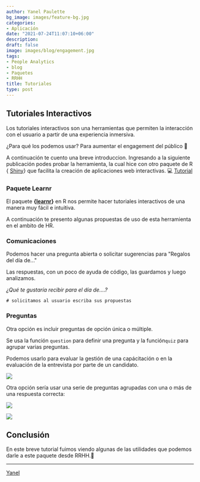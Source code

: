 ```yaml
---
author: Yanel Paulette
bg_image: images/feature-bg.jpg
categories:
- Aplicación
date: "2021-07-24T11:07:10+06:00"
description: 
draft: false
image: images/blog/engagement.jpg
tags:
- People Analytics
- blog
- Paquetes
- RRHH
title: Tutoriales 
type: post
---
```


## Tutoriales Interactivos

Los tutoriales interactivos son una herramientas que permiten la interacción con el usuario a partir de una experiencia inmersiva.

¿Para qué los podemos usar? Para aumentar el engagement del público 🤩

A continuación te cuento una breve introduccion. Ingresando a la siguiente publicación podes probar la herramienta, la cual hice con otro paquete de R { [Shiny](https://shiny.rstudio.com/)} que facilita la creación de aplicaciones web interactivas. 💻 [Tutorial](https://yanelpaulette.shinyapps.io/Tutorial_Interactivo/)

### Paquete Learnr

El paquete **{[learnr](https://rstudio.github.io/learnr/)}** en R nos permite hacer tutoriales interactivos de una manera muy fácil e intuitiva.

A continuación te presento algunas propuestas de uso de esta herramienta en el ambito de HR.

### Comunicaciones

Podemos hacer una pregunta abierta o solicitar sugerencias para "Regalos del día de..."

Las respuestas, con un poco de ayuda de código, las guardamos y luego analizamos.

*¿Qué te gustaría recibir para el día de....?*

```{r dos-mas-dos, exercise=TRUE}
# solicitamos al usuario escriba sus propuestas

```

### Preguntas

Otra opción es incluir preguntas de opción única o múltiple.

Se usa la función `question` para definir una pregunta y la función`quiz` para agrupar varias preguntas.

Podemos usarlo para evaluar la gestión de una capácitación o en la evaluación de la entrevista por parte de un candidato.

![](/images/blog/preg1.JPG)

Otra opción sería usar una serie de preguntas agrupadas con una o más de una respuesta correcta:

![](/images/blog/preg2.JPG)

![](/images/blog/preg3.JPG)

## Conclusión

En este breve tutorial fuimos viendo algunas de las utilidades que podemos darle a este paquete desde RRHH.🚀

------------------------------------------------------------------------

[Yanel](https://yanelpaulette.netlify.app/)
